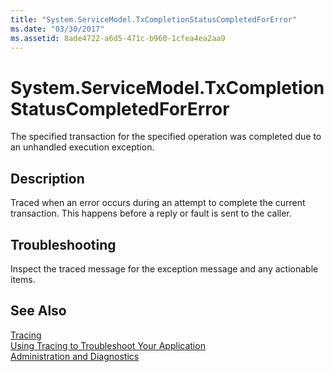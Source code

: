 ```yaml
---
title: "System.ServiceModel.TxCompletionStatusCompletedForError"
ms.date: "03/30/2017"
ms.assetid: 8ade4722-a6d5-471c-b960-1cfea4ea2aa9
---
```

# System.ServiceModel.TxCompletionStatusCompletedForError
The specified transaction for the specified operation was completed due to an unhandled execution exception.  
  
## Description  
 Traced when an error occurs during an attempt to complete the current transaction. This happens before a reply or fault is sent to the caller.  
  
## Troubleshooting  
 Inspect the traced message for the exception message and any actionable items.  
  
## See Also  
 [Tracing](../../../../../docs/framework/wcf/diagnostics/tracing/index.md)  
 [Using Tracing to Troubleshoot Your Application](../../../../../docs/framework/wcf/diagnostics/tracing/using-tracing-to-troubleshoot-your-application.md)  
 [Administration and Diagnostics](../../../../../docs/framework/wcf/diagnostics/index.md)
